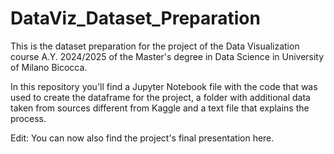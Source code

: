 # DataViz_Dataset_Preparation
This is the dataset preparation for the project of the Data Visualization course A.Y. 2024/2025 of the Master's degree in Data Science in University of Milano Bicocca.

In this repository you'll find a Jupyter Notebook file with the code that was used to create the dataframe for the project, 
a folder with additional data taken from sources different from Kaggle and a text file that explains the process.

Edit: You can now also find the project's final presentation here.
